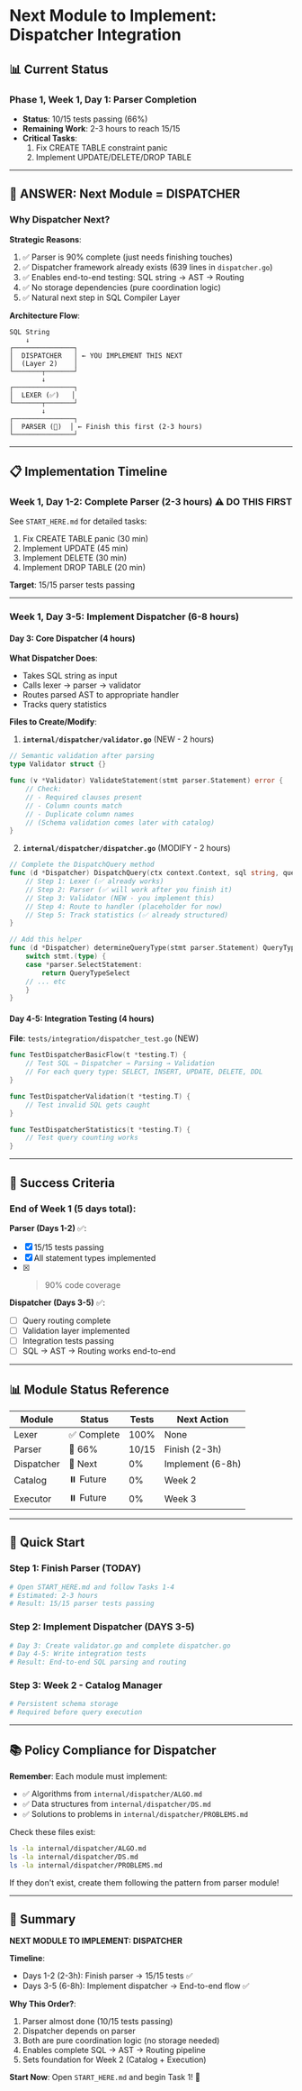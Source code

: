 # Next Module to Implement: Dispatcher Integration

## 📊 Current Status

### Phase 1, Week 1, Day 1: Parser Completion
- **Status**: 10/15 tests passing (66%)
- **Remaining Work**: 2-3 hours to reach 15/15
- **Critical Tasks**: 
  1. Fix CREATE TABLE constraint panic
  2. Implement UPDATE/DELETE/DROP TABLE

---

## 🎯 ANSWER: Next Module = **DISPATCHER**

### Why Dispatcher Next?

**Strategic Reasons**:
1. ✅ Parser is 90% complete (just needs finishing touches)
2. ✅ Dispatcher framework already exists (639 lines in `dispatcher.go`)
3. ✅ Enables end-to-end testing: SQL string → AST → Routing
4. ✅ No storage dependencies (pure coordination logic)
5. ✅ Natural next step in SQL Compiler Layer

**Architecture Flow**:
```
SQL String
    ↓
┌───────────────┐
│  DISPATCHER   │ ← YOU IMPLEMENT THIS NEXT
│  (Layer 2)    │
└───────┬───────┘
        ↓
┌───────────────┐
│  LEXER (✅)   │
└───────┬───────┘
        ↓
┌───────────────┐
│  PARSER (🚧)  │ ← Finish this first (2-3 hours)
└───────────────┘
```

---

## 📋 Implementation Timeline

### Week 1, Day 1-2: Complete Parser (2-3 hours) ⚠️ DO THIS FIRST

See `START_HERE.md` for detailed tasks:
1. Fix CREATE TABLE panic (30 min)
2. Implement UPDATE (45 min)
3. Implement DELETE (30 min)
4. Implement DROP TABLE (20 min)

**Target**: 15/15 parser tests passing

---

### Week 1, Day 3-5: Implement Dispatcher (6-8 hours)

#### Day 3: Core Dispatcher (4 hours)

**What Dispatcher Does**:
- Takes SQL string as input
- Calls lexer → parser → validator
- Routes parsed AST to appropriate handler
- Tracks query statistics

**Files to Create/Modify**:

1. **`internal/dispatcher/validator.go`** (NEW - 2 hours)
```go
// Semantic validation after parsing
type Validator struct {}

func (v *Validator) ValidateStatement(stmt parser.Statement) error {
    // Check:
    // - Required clauses present
    // - Column counts match
    // - Duplicate column names
    // (Schema validation comes later with catalog)
}
```

2. **`internal/dispatcher/dispatcher.go`** (MODIFY - 2 hours)
```go
// Complete the DispatchQuery method
func (d *Dispatcher) DispatchQuery(ctx context.Context, sql string, queryCtx *QueryContext) (*QueryResult, error) {
    // Step 1: Lexer (✅ already works)
    // Step 2: Parser (✅ will work after you finish it)
    // Step 3: Validator (NEW - you implement this)
    // Step 4: Route to handler (placeholder for now)
    // Step 5: Track statistics (✅ already structured)
}

// Add this helper
func (d *Dispatcher) determineQueryType(stmt parser.Statement) QueryType {
    switch stmt.(type) {
    case *parser.SelectStatement:
        return QueryTypeSelect
    // ... etc
    }
}
```

#### Day 4-5: Integration Testing (4 hours)

**File**: `tests/integration/dispatcher_test.go` (NEW)

```go
func TestDispatcherBasicFlow(t *testing.T) {
    // Test SQL → Dispatcher → Parsing → Validation
    // For each query type: SELECT, INSERT, UPDATE, DELETE, DDL
}

func TestDispatcherValidation(t *testing.T) {
    // Test invalid SQL gets caught
}

func TestDispatcherStatistics(t *testing.T) {
    // Test query counting works
}
```

---

## 🎯 Success Criteria

### End of Week 1 (5 days total):

**Parser (Days 1-2)** ✅:
- [x] 15/15 tests passing
- [x] All statement types implemented
- [x] >90% code coverage

**Dispatcher (Days 3-5)** ✅:
- [ ] Query routing complete
- [ ] Validation layer implemented
- [ ] Integration tests passing
- [ ] SQL → AST → Routing works end-to-end

---

## 📊 Module Status Reference

| Module | Status | Tests | Next Action |
|--------|--------|-------|-------------|
| Lexer | ✅ Complete | 100% | None |
| Parser | 🚧 66% | 10/15 | Finish (2-3h) |
| Dispatcher | 🎯 Next | 0% | Implement (6-8h) |
| Catalog | ⏸️ Future | 0% | Week 2 |
| Executor | ⏸️ Future | 0% | Week 3 |

---

## 🚀 Quick Start

### Step 1: Finish Parser (TODAY)
```bash
# Open START_HERE.md and follow Tasks 1-4
# Estimated: 2-3 hours
# Result: 15/15 parser tests passing
```

### Step 2: Implement Dispatcher (DAYS 3-5)
```bash
# Day 3: Create validator.go and complete dispatcher.go
# Day 4-5: Write integration tests
# Result: End-to-end SQL parsing and routing
```

### Step 3: Week 2 - Catalog Manager
```bash
# Persistent schema storage
# Required before query execution
```

---

## 📚 Policy Compliance for Dispatcher

**Remember**: Each module must implement:
- ✅ Algorithms from `internal/dispatcher/ALGO.md`
- ✅ Data structures from `internal/dispatcher/DS.md`
- ✅ Solutions to problems in `internal/dispatcher/PROBLEMS.md`

Check these files exist:
```bash
ls -la internal/dispatcher/ALGO.md
ls -la internal/dispatcher/DS.md
ls -la internal/dispatcher/PROBLEMS.md
```

If they don't exist, create them following the pattern from parser module!

---

## 🎯 Summary

**NEXT MODULE TO IMPLEMENT: DISPATCHER**

**Timeline**:
- Days 1-2 (2-3h): Finish parser → 15/15 tests ✅
- Days 3-5 (6-8h): Implement dispatcher → End-to-end flow ✅

**Why This Order?**:
1. Parser almost done (10/15 tests passing)
2. Dispatcher depends on parser
3. Both are pure coordination logic (no storage needed)
4. Enables complete SQL → AST → Routing pipeline
5. Sets foundation for Week 2 (Catalog + Execution)

**Start Now**: Open `START_HERE.md` and begin Task 1! 🚀
